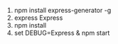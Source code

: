 1. npm install express-generator -g
2. express Express
3. npm install
4. set DEBUG=Express & npm start
